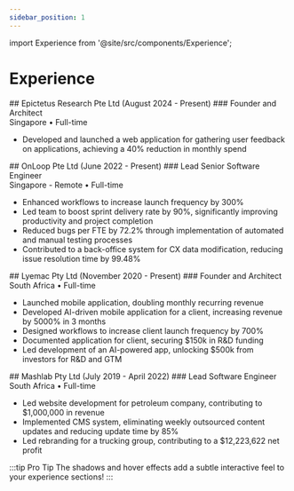 ```yaml
---
sidebar_position: 1
---
```


import Experience from '@site/src/components/Experience';

# Experience

<Experience>
  ## Epictetus Research Pte Ltd (August 2024 - Present)
  ### Founder and Architect
  <div className="job-location">Singapore • Full-time</div>

  - Developed and launched a web application for gathering user feedback on applications, achieving a 40% reduction in monthly spend
</Experience>

<Experience>
  ## OnLoop Pte Ltd (June 2022 - Present)
  ### Lead Senior Software Engineer
  <div className="job-location">Singapore - Remote • Full-time</div>

  - Enhanced workflows to increase launch frequency by 300%
  - Led team to boost sprint delivery rate by 90%, significantly improving productivity and project completion
  - Reduced bugs per FTE by 72.2% through implementation of automated and manual testing processes
  - Contributed to a back-office system for CX data modification, reducing issue resolution time by 99.48%
</Experience>

<Experience>
  ## Lyemac Pty Ltd (November 2020 - Present)
  ### Founder and Architect
  <div className="job-location">South Africa • Full-time</div>

  - Launched mobile application, doubling monthly recurring revenue
  - Developed AI-driven mobile application for a client, increasing revenue by 5000% in 3 months
  - Designed workflows to increase client launch frequency by 700%
  - Documented application for client, securing $150k in R&D funding
  - Led development of an AI-powered app, unlocking $500k from investors for R&D and GTM
</Experience>

<Experience>
  ## Mashlab Pty Ltd (July 2019 - April 2022)
  ### Lead Software Engineer
  <div className="job-location">South Africa • Full-time</div>

  - Led website development for petroleum company, contributing to $1,000,000 in revenue
  - Implemented CMS system, eliminating weekly outsourced content updates and reducing update time by 85%
  - Led rebranding for a trucking group, contributing to a $12,223,622 net profit
</Experience>

:::tip Pro Tip
The shadows and hover effects add a subtle interactive feel to your experience sections!
:::